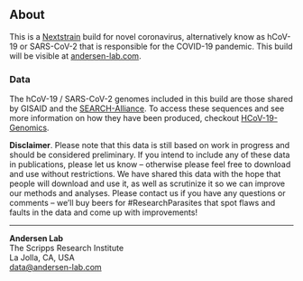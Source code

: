 ## About
This is a [Nextstrain](https://nextstrain.org) build for novel coronavirus, alternatively know as hCoV-19 or SARS-CoV-2 that is responsible for the COVID-19 pandemic. This build will be visible at [andersen-lab.com](andersen-lab.com). 

### Data
The hCoV-19 / SARS-CoV-2 genomes included in this build are those shared by GISAID and the [SEARCH-Alliance](https://searchcovid.info/). To access these sequences and see more information on how they have been produced, checkout [HCoV-19-Genomics](https://github.com/andersen-lab/HCoV-19-Genomics).

**Disclaimer**. Please note that this data is still based on work in progress and should be considered preliminary. If you intend to include any of these data in publications, please let us know – otherwise please feel free to download and use without restrictions. We have shared this data with the hope that people will download and use it, as well as scrutinize it so we can improve our methods and analyses. Please contact us if you have any questions or comments – we’ll buy beers for #ResearchParasites that spot flaws and faults in the data and come up with improvements!

---
**Andersen Lab**  
The Scripps Research Institute  
La Jolla, CA, USA  
[data@andersen-lab.com](mailto:data@andersen-lab.com)
